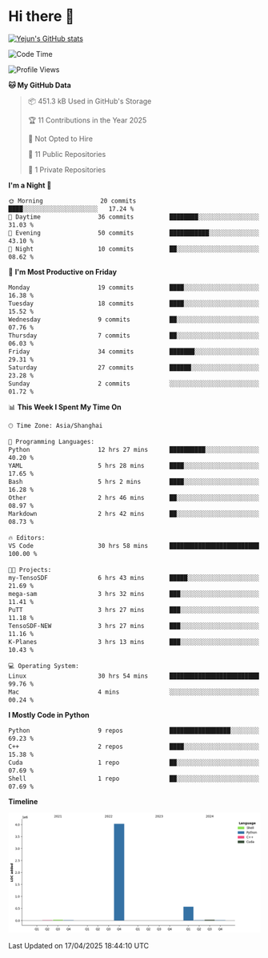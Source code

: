 # Hi there 👋


<!-- <img height="195px" src="https://github-readme-stats.vercel.app/api?username=yejun688&count_private=true&show_icons=true&hide_rank=true&title_color=0969da&bg_color=ffffff00&text_color=57606a&disable_animations=true"><img height="195px" src="https://github-readme-stats.vercel.app/api/top-langs?username=yejun688&layout=compact&title_color=0969da&bg_color=ffffff00&text_color=57606a"> -->

[![Yejun's GitHub stats](https://github-readme-stats.vercel.app/api?username=yejun688)](https://github.com/yejun688/github-readme-stats)

<!---
yejun688/yejun688 is a ✨ special ✨ repository because its `README.md` (this file) appears on your GitHub profile.
You can click the Preview link to take a look at your changes.
--->

<!--START_SECTION:waka-->
![Code Time](http://img.shields.io/badge/Code%20Time-1%2C037%20hrs%2010%20mins-blue)

![Profile Views](http://img.shields.io/badge/Profile%20Views-38-blue)

**🐱 My GitHub Data** 

> 📦 451.3 kB Used in GitHub's Storage 
 > 
> 🏆 11 Contributions in the Year 2025
 > 
> 🚫 Not Opted to Hire
 > 
> 📜 11 Public Repositories 
 > 
> 🔑 1 Private Repositories 
 > 
**I'm a Night 🦉** 

```text
🌞 Morning                20 commits          ████░░░░░░░░░░░░░░░░░░░░░   17.24 % 
🌆 Daytime                36 commits          ████████░░░░░░░░░░░░░░░░░   31.03 % 
🌃 Evening                50 commits          ███████████░░░░░░░░░░░░░░   43.10 % 
🌙 Night                  10 commits          ██░░░░░░░░░░░░░░░░░░░░░░░   08.62 % 
```
📅 **I'm Most Productive on Friday** 

```text
Monday                   19 commits          ████░░░░░░░░░░░░░░░░░░░░░   16.38 % 
Tuesday                  18 commits          ████░░░░░░░░░░░░░░░░░░░░░   15.52 % 
Wednesday                9 commits           ██░░░░░░░░░░░░░░░░░░░░░░░   07.76 % 
Thursday                 7 commits           ██░░░░░░░░░░░░░░░░░░░░░░░   06.03 % 
Friday                   34 commits          ███████░░░░░░░░░░░░░░░░░░   29.31 % 
Saturday                 27 commits          ██████░░░░░░░░░░░░░░░░░░░   23.28 % 
Sunday                   2 commits           ░░░░░░░░░░░░░░░░░░░░░░░░░   01.72 % 
```


📊 **This Week I Spent My Time On** 

```text
🕑︎ Time Zone: Asia/Shanghai

💬 Programming Languages: 
Python                   12 hrs 27 mins      ██████████░░░░░░░░░░░░░░░   40.20 % 
YAML                     5 hrs 28 mins       ████░░░░░░░░░░░░░░░░░░░░░   17.65 % 
Bash                     5 hrs 2 mins        ████░░░░░░░░░░░░░░░░░░░░░   16.28 % 
Other                    2 hrs 46 mins       ██░░░░░░░░░░░░░░░░░░░░░░░   08.97 % 
Markdown                 2 hrs 42 mins       ██░░░░░░░░░░░░░░░░░░░░░░░   08.73 % 

🔥 Editors: 
VS Code                  30 hrs 58 mins      █████████████████████████   100.00 % 

🐱‍💻 Projects: 
my-TensoSDF              6 hrs 43 mins       █████░░░░░░░░░░░░░░░░░░░░   21.69 % 
mega-sam                 3 hrs 32 mins       ███░░░░░░░░░░░░░░░░░░░░░░   11.41 % 
PuTT                     3 hrs 27 mins       ███░░░░░░░░░░░░░░░░░░░░░░   11.18 % 
TensoSDF-NEW             3 hrs 27 mins       ███░░░░░░░░░░░░░░░░░░░░░░   11.16 % 
K-Planes                 3 hrs 13 mins       ███░░░░░░░░░░░░░░░░░░░░░░   10.43 % 

💻 Operating System: 
Linux                    30 hrs 54 mins      █████████████████████████   99.76 % 
Mac                      4 mins              ░░░░░░░░░░░░░░░░░░░░░░░░░   00.24 % 
```

**I Mostly Code in Python** 

```text
Python                   9 repos             █████████████████░░░░░░░░   69.23 % 
C++                      2 repos             ████░░░░░░░░░░░░░░░░░░░░░   15.38 % 
Cuda                     1 repo              ██░░░░░░░░░░░░░░░░░░░░░░░   07.69 % 
Shell                    1 repo              ██░░░░░░░░░░░░░░░░░░░░░░░   07.69 % 
```



**Timeline**

![Lines of Code chart](https://raw.githubusercontent.com/yejun688/yejun688/main/assets/bar_graph.png)


 Last Updated on 17/04/2025 18:44:10 UTC
<!--END_SECTION:waka-->
